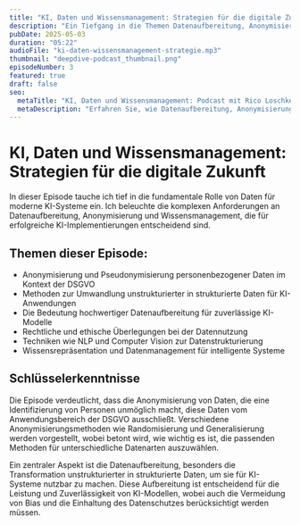 ```yaml
---
title: "KI, Daten und Wissensmanagement: Strategien für die digitale Zukunft"
description: "Ein Tiefgang in die Themen Datenaufbereitung, Anonymisierung und die Rolle von Daten für KI-Systeme und effektives Wissensmanagement."
pubDate: 2025-05-03
duration: "05:22"
audioFile: "ki-daten-wissensmanagement-strategie.mp3"
thumbnail: "deepdive-podcast_thumbnail.png"
episodeNumber: 3
featured: true
draft: false
seo:
  metaTitle: "KI, Daten und Wissensmanagement: Podcast mit Rico Loschke"
  metaDescription: "Erfahren Sie, wie Datenaufbereitung, Anonymisierung und strukturiertes Wissensmanagement den Erfolg von KI-Projekten beeinflussen."
---
```


# KI, Daten und Wissensmanagement: Strategien für die digitale Zukunft

In dieser Episode tauche ich tief in die fundamentale Rolle von Daten für moderne KI-Systeme ein. Ich beleuchte die komplexen Anforderungen an Datenaufbereitung, Anonymisierung und Wissensmanagement, die für erfolgreiche KI-Implementierungen entscheidend sind.

## Themen dieser Episode:

- Anonymisierung und Pseudonymisierung personenbezogener Daten im Kontext der DSGVO
- Methoden zur Umwandlung unstrukturierter in strukturierte Daten für KI-Anwendungen
- Die Bedeutung hochwertiger Datenaufbereitung für zuverlässige KI-Modelle
- Rechtliche und ethische Überlegungen bei der Datennutzung
- Techniken wie NLP und Computer Vision zur Datenstrukturierung
- Wissensrepräsentation und Datenmanagement für intelligente Systeme

## Schlüsselerkenntnisse

Die Episode verdeutlicht, dass die Anonymisierung von Daten, die eine Identifizierung von Personen unmöglich macht, diese Daten vom Anwendungsbereich der DSGVO ausschließt. Verschiedene Anonymisierungsmethoden wie Randomisierung und Generalisierung werden vorgestellt, wobei betont wird, wie wichtig es ist, die passenden Methoden für unterschiedliche Datenarten auszuwählen.

Ein zentraler Aspekt ist die Datenaufbereitung, besonders die Transformation unstrukturierter in strukturierte Daten, um sie für KI-Systeme nutzbar zu machen. Diese Aufbereitung ist entscheidend für die Leistung und Zuverlässigkeit von KI-Modellen, wobei auch die Vermeidung von Bias und die Einhaltung des Datenschutzes berücksichtigt werden müssen.
